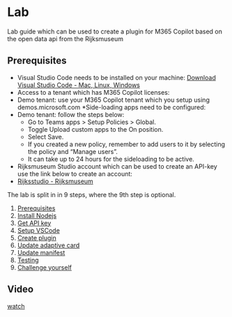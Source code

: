 # Lab

Lab guide which can be used to create a plugin for M365 Copilot based on the open data api from the Rijksmuseum

## Prerequisites

*	Visual Studio Code needs to be installed on your machine: [Download Visual Studio Code - Mac, Linux, Windows](https://code.visualstudio.com/Download)
  * Access to a tenant which has M365 Copilot licenses:
*	Demo tenant: use your M365 Copilot tenant which you setup using demos.microsoft.com
*Side-loading apps need to be configured:
 *	Demo tenant: follow the steps below:
    *	Go to Teams apps > Setup Policies > Global.
    * Toggle Upload custom apps to the On position.
    * Select Save.
    * If you created a new policy, remember to add users to it by selecting the policy and “Manage users”.
    *	It can take up to 24 hours for the sideloading to be active.
*	Rijksmuseum Studio account which can be used to create an API-key use the link below to create an account:
  *	[Rijksstudio - Rijksmuseum](https://www.rijksmuseum.nl/en/rijksstudio)


The lab is split in in 9 steps, where the 9th step is optional.

1. [Prerequisites](step-1-prerequisites.md)
2. [Install Nodejs](step-2-nodejs.md)
3. [Get API key](step-3-get-api-key.md)
4. [Setup VSCode](step-4-setup-vscode.md)
5. [Create plugin](step-5-create-plugin.md)
6. [Update adaptive card](step-6-update-adaptivecard.md)
7. [Update manifest](step-7-update-manifest.md)
8. [Testing](step-8-testing.md)
9. [Challenge yourself](step-9-challenge-yourself.md)

## Video
[watch](/m365-copilot-plugin-rijksmuseum/assets/video/Searching%20for%20Rembrandt.mp4)